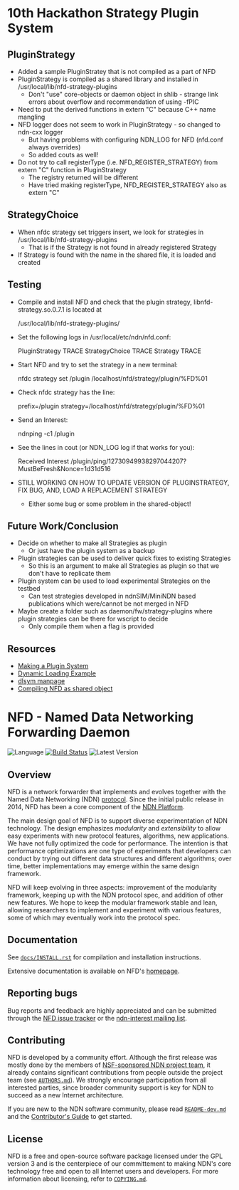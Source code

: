 # 10th Hackathon Strategy Plugin System

## PluginStrategy

- Added a sample PluginStratey that is not compiled as a part of NFD
- PluginStrategy is compiled as a shared library and installed in /usr/local/lib/nfd-strategy-plugins
  - Don't "use" core-objects or daemon object in shlib - strange link errors about overflow and recommendation of using -fPIC
- Need to put the derived functions in extern "C" because C++ name mangling
- NFD logger does not seem to work in PluginStrategy - so changed to ndn-cxx logger
  - But having problems with configuring NDN_LOG for NFD (nfd.conf always overrides)
  - So added couts as well!
- Do not try to call registerType (i.e. NFD_REGISTER_STRATEGY) from extern "C" function in PluginStrategy
  - The registry returned will be different
  - Have tried making registerType, NFD_REGISTER_STRATEGY also as extern "C"

## StrategyChoice

- When nfdc strategy set triggers insert, we look for strategies in /usr/local/lib/nfd-strategy-plugins
  - That is if the Strategy is not found in already registered Strategy
- If Strategy is found with the name in the shared file, it is loaded and created

## Testing

- Compile and install NFD and check that the plugin strategy, libnfd-strategy.so.0.7.1 is located at

   /usr/local/lib/nfd-strategy-plugins/

- Set the following logs in /usr/local/etc/ndn/nfd.conf:

    PluginStrategy TRACE
    StrategyChoice TRACE
    Strategy TRACE

- Start NFD and try to set the strategy in a new terminal:

    nfdc strategy set /plugin /localhost/nfd/strategy/plugin/%FD%01

- Check nfdc strategy has the line:

    prefix=/plugin strategy=/localhost/nfd/strategy/plugin/%FD%01

- Send an Interest:

    ndnping -c1 /plugin

- See the lines in cout (or NDN_LOG log if that works for you):

    Received Interest /plugin/ping/12730949938297044207?MustBeFresh&Nonce=1d31d516

- STILL WORKING ON HOW TO UPDATE VERSION OF PLUGINSTRATEGY, FIX BUG, AND, LOAD A REPLACEMENT STRATEGY
  - Either some bug or some problem in the shared-object!

## Future Work/Conclusion

- Decide on whether to make all Strategies as plugin
  - Or just have the plugin system as a backup
- Plugin strategies can be used to deliver quick fixes to existing Strategies
  - So this is an argument to make all Strategies as plugin so that we don't have to replicate them
- Plugin system can be used to load experimental Strategies on the testbed
  - Can test strategies developed in ndnSIM/MiniNDN based publications which were/cannot be not merged in NFD
- Maybe create a folder such as daemon/fw/strategy-plugins where plugin strategies can be there for wscript to decide
  - Only compile them when a flag is provided

## Resources

- [Making a Plugin System](http://www.cplusplus.com/articles/48TbqMoL/)
- [Dynamic Loading Example](https://github.com/xbanks/dynamic-loading-example)
- [dlsym manpage](https://man7.org/linux/man-pages/man3/dlsym.3.html)
- [Compiling NFD as shared object](https://github.com/named-data-mobile/android-crew-staging/blob/master/patches/packages/nfd/0.7.0/0002-Build-patches.patch)

# NFD - Named Data Networking Forwarding Daemon

![Language](https://img.shields.io/badge/C%2B%2B-14-blue.svg)
[![Build Status](https://travis-ci.org/named-data/NFD.svg?branch=master)](https://travis-ci.org/named-data/NFD)
![Latest Version](https://img.shields.io/github/tag/named-data/NFD.svg?color=darkkhaki&label=latest%20version)

## Overview

NFD is a network forwarder that implements and evolves together with the Named Data
Networking (NDN) [protocol](https://named-data.net/doc/NDN-packet-spec/current/).
Since the initial public release in 2014, NFD has been a core component of the
[NDN Platform](https://named-data.net/codebase/platform/).

The main design goal of NFD is to support diverse experimentation of NDN technology.  The
design emphasizes *modularity* and *extensibility* to allow easy experiments with new
protocol features, algorithms, new applications.  We have not fully optimized the code for
performance.  The intention is that performance optimizations are one type of experiments
that developers can conduct by trying out different data structures and different
algorithms; over time, better implementations may emerge within the same design framework.

NFD will keep evolving in three aspects: improvement of the modularity framework, keeping
up with the NDN protocol spec, and addition of other new features. We hope to keep the
modular framework stable and lean, allowing researchers to implement and experiment with
various features, some of which may eventually work into the protocol spec.

## Documentation

See [`docs/INSTALL.rst`](docs/INSTALL.rst) for compilation and installation instructions.

Extensive documentation is available on NFD's [homepage](https://named-data.net/doc/NFD/).

## Reporting bugs

Bug reports and feedback are highly appreciated and can be submitted through the
[NFD issue tracker](https://redmine.named-data.net/projects/nfd/issues) or the
[ndn-interest mailing list](http://www.lists.cs.ucla.edu/mailman/listinfo/ndn-interest).

## Contributing

NFD is developed by a community effort.  Although the first release was mostly done by the
members of [NSF-sponsored NDN project team](https://named-data.net/project/participants/),
it already contains significant contributions from people outside the project team (see
[`AUTHORS.md`](AUTHORS.md)).  We strongly encourage participation from all interested parties,
since broader community support is key for NDN to succeed as a new Internet architecture.

If you are new to the NDN software community, please read [`README-dev.md`](README-dev.md)
and the [Contributor's Guide](https://github.com/named-data/.github/blob/master/CONTRIBUTING.md)
to get started.

## License

NFD is a free and open-source software package licensed under the GPL version 3 and
is the centerpiece of our committement to making NDN's core technology free and open
to all Internet users and developers. For more information about licensing, refer to
[`COPYING.md`](COPYING.md).
